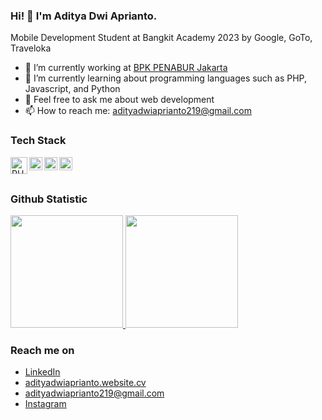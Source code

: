 ### Hi! 👋 I'm Aditya Dwi Aprianto.

Mobile Development Student at Bangkit Academy 2023 by Google, GoTo, Traveloka

- 🔭 I’m currently working at <a href="https://bpkpenabur.or.id/cities/jakarta">BPK PENABUR Jakarta</a>
- 🌱 I’m currently learning  about programming languages such as PHP, Javascript, and Python
- 💬 Feel free to ask me about web development
- 📫 How to reach me: adityadwiaprianto219@gmail.com

### Tech Stack
  <a href="https://www.php.net/"><img align="left" alt="PHP" title="PHP" width="27x" src="https://upload.wikimedia.org/wikipedia/commons/thumb/2/27/PHP-logo.svg/1920px-PHP-logo.svg.png" /></a>
  <a href="#"><img align="left" alt="JavaScript" title="JavaScript" width="21px" src="https://upload.wikimedia.org/wikipedia/commons/9/99/Unofficial_JavaScript_logo_2.svg" /></a>
  <a href="https://www.python.org/"><img align="left" alt="Python" title="Python" width="21px" src="https://upload.wikimedia.org/wikipedia/commons/thumb/c/c3/Python-logo-notext.svg/800px-Python-logo-notext.svg.png" /></a>
  <a href="https://www.python.org/"><img align="left" alt="SQL" title="SQL" width="21px" src="https://upload.wikimedia.org/wikipedia/commons/thumb/c/c3/Python-logo-notext.svg/800px-Python-logo-notext.svg.png" /></a>
  <br>
  <br>
  
### Github Statistic
<p align="left">
<a href="https://github.com/adiityaa">
  <img height="180em" src="https://github-readme-stats-eight-theta.vercel.app/api?username=adiityaa&show_icons=true&theme=algolia&include_all_commits=true&count_private=true"/>
  <img height="180em" src="https://github-readme-stats-eight-theta.vercel.app/api/top-langs/?username=adiityaa&layout=compact&langs_count=8&theme=algolia"/>
</a>
</p>

### Reach me on
- <a href="https://www.linkedin.com/in/adityadwiaprianto/">LinkedIn</a>
- <a href="https://adityadwiaprianto.netlify.app/">adityadwiaprianto.website.cv</a>
- adityadwiaprianto219@gmail.com
- <a href="https://www.instagram.com/adityadwiaprianto/">Instagram</a>
